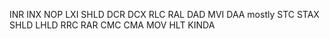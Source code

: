 INR
INX
NOP
LXI
SHLD
DCR
DCX
RLC
RAL
DAD
MVI
DAA mostly
STC
STAX
SHLD
LHLD
RRC
RAR
CMC
CMA
MOV
HLT KINDA